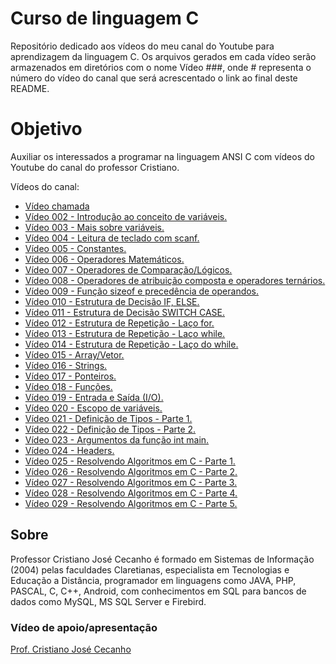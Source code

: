 # Curso de linguagem C

Repositório dedicado aos vídeos do meu canal do Youtube para aprendizagem da linguagem C. Os arquivos gerados em cada vídeo serão armazenados em diretórios com o nome Vídeo ###, onde # representa o número do vídeo do canal que será acrescentado o link ao final deste README.

<h1> Objetivo </h1>
<p> Auxiliar os interessados a programar na linguagem ANSI C com vídeos do Youtube do canal do professor Cristiano.

<p> Vídeos do canal: </p>
<ul>
  <li><a href="https://www.youtube.com/live/AqX_BI40fyY?feature=share">Vídeo chamada</a></li>
  <li><a href="https://youtu.be/UfGoIp9WZgE">Vídeo 002 - Introdução ao conceito de variáveis.</a></li>
  <li><a href="https://youtu.be/zBj1bbyz1Hk">Vídeo 003 - Mais sobre variáveis.</a></li>
  <li><a href="https://youtu.be/BDHw02VDW7c">Vídeo 004 - Leitura de teclado com scanf.</a></li>
  <li><a href="https://youtu.be/cTmCHKQDRPA">Vídeo 005 - Constantes.</a></li>
  <li><a href="https://youtu.be/uVddNLy3G3Y">Vídeo 006 - Operadores Matemáticos.</a>
  <li><a href="https://youtu.be/ZM3jxX3IkDc">Vídeo 007 - Operadores de Comparação/Lógicos.</a></li>
  <li><a href="https://youtu.be/1XWKoLBhsDo">Vídeo 008 - Operadores de atribuição composta e operadores ternários.</a></li>
  <li><a href="https://youtu.be/Ix-mQt8UV7M">Vídeo 009 - Função sizeof e precedência de operandos.</a></li>
  <li><a href="https://youtu.be/qL_7S_OHkAg">Vídeo 010 - Estrutura de Decisão IF, ELSE.</a></li>
  <li><a href="https://youtu.be/exTboMQk2vQ">Vídeo 011 - Estrutura de Decisão SWITCH CASE.</a></li>
  <li><a href="https://youtu.be/Vtufm-cFDKI">Vídeo 012 - Estrutura de Repetição - Laço for.</a></li>
  <li><a href="https://youtu.be/oAxafxfDln0">Vídeo 013 - Estrutura de Repetição - Laço while.</a></li>
  <li><a href="https://youtu.be/d75kyFfLlw0">Vídeo 014 - Estrutura de Repetição - Laço do while.</a></li>
  <li><a href="https://youtu.be/JPYStwMgjio">Vídeo 015 - Array/Vetor.</a></li>
  <li><a href="https://youtu.be/e2I1I09PWxc">Vídeo 016 - Strings.</a></li>
  <li><a href="https://youtu.be/oa4Iv3mEcNA">Vídeo 017 - Ponteiros.</a></li>
  <li><a href="https://youtu.be/NZVBlLQQMHk">Vídeo 018 - Funções.</a></li>
  <li><a href="https://youtu.be/nziND_2uJgg">Vídeo 019 - Entrada e Saída (I/O).</a></li>
  <li><a href="https://youtu.be/duXk_jVKgn0">Vídeo 020 - Escopo de variáveis.</a></li>
  <li><a href="https://youtu.be/ioXmOKGuB-s">Vídeo 021 - Definição de Tipos - Parte 1.</a></li>
  <li><a href="https://youtu.be/zkay2bUllvc">Vídeo 022 - Definição de Tipos - Parte 2.</a></li>
  <li><a href="https://youtu.be/1mo9bBUBpqw">Vídeo 023 - Argumentos da função int main.</a></li>
  <li><a href="https://youtu.be/k-zYMFEpmpI">Vídeo 024 - Headers.</a></li>
  <li><a href="https://youtu.be/Z6LMsG_DYDM">Vídeo 025 - Resolvendo Algoritmos em C - Parte 1.</a></li>
  <li><a href="https://youtu.be/j4VJgckJOJs">Vídeo 026 - Resolvendo Algoritmos em C - Parte 2.</a></li>
  <li><a href="https://youtu.be/2Ltzs70cyPM">Vídeo 027 - Resolvendo Algoritmos em C - Parte 3.</a></li>
  <li><a href="">Vídeo 028 - Resolvendo Algoritmos em C - Parte 4.</a></li>
  <li><a href="">Vídeo 029 - Resolvendo Algoritmos em C - Parte 5.</a></li>
</ul>

<h2> Sobre </h2>
<p> Professor Cristiano José Cecanho é formado em Sistemas de Informação (2004) pelas faculdades Claretianas, especialista em Tecnologias e Educação a Distância, programador em linguagens como JAVA, PHP, PASCAL, C, C++, Android, com conhecimentos em SQL para bancos de dados como MySQL, MS SQL Server e Firebird.

<h3>Vídeo de apoio/apresentação</h3>
<a href="https://www.youtube.com/user/crispdg">Prof. Cristiano José Cecanho</a>
